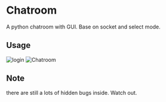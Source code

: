 Chatroom
========

A python chatroom with GUI. Base on socket and select mode.

Usage
-----

![login](http://7xl4a3.com1.z0.glb.clouddn.com/Screenshot%20from%202016-06-02%2000-15-16.png)
![Chatroom](http://7xl4a3.com1.z0.glb.clouddn.com/Screenshot%20from%202016-06-02%2000-33-12.png)


Note
----
there are still a lots of hidden bugs inside. Watch out.
